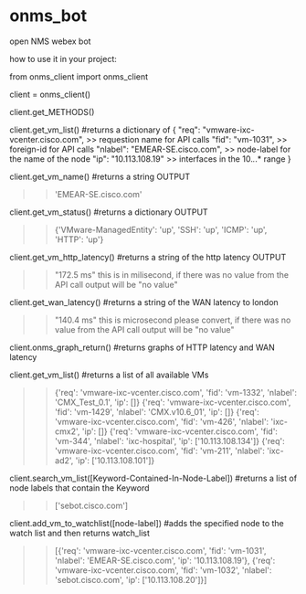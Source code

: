 # onms_bot
open NMS webex bot


how to use it in your project:

from onms_client import onms_client

client = onms_client()

client.get_METHODS()

client.get_vm_list() #returns a dictionary of {
                "req": "vmware-ixc-vcenter.cisco.com", >> requestion name for API calls
                "fid": "vm-1031", >> foreign-id for API calls
                "nlabel": "EMEAR-SE.cisco.com", >> node-label for the name of the node
                "ip": "10.113.108.19" >> interfaces in the 10.*.*.* range
                }

client.get_vm_name() #returns a string OUTPUT
>> 'EMEAR-SE.cisco.com'

client.get_vm_status() #returns a dictionary OUTPUT
>> {'VMware-ManagedEntity': 'up', 'SSH': 'up', 'ICMP': 'up', 'HTTP': 'up'}

client.get_vm_http_latency() #returns a string of the http latency OUTPUT
>> "172.5 ms" this is in milisecond, if there was no value from the API call output will be "no value"

client.get_wan_latency() #returns a string of the WAN latency to london
>> "140.4 ms" this is microsecond please convert, if there was no value from the API call output will be "no value"

client.onms_graph_return() #returns graphs of HTTP latency and WAN latency

client.get_vm_list() #returns a list of all available VMs
>>{'req': 'vmware-ixc-vcenter.cisco.com', 'fid': 'vm-1332', 'nlabel': 'CMX_Test_0.1', 'ip': []}
{'req': 'vmware-ixc-vcenter.cisco.com', 'fid': 'vm-1429', 'nlabel': 'CMX.v10.6_01', 'ip': []}
{'req': 'vmware-ixc-vcenter.cisco.com', 'fid': 'vm-426', 'nlabel': 'ixc-cmx2', 'ip': []}
{'req': 'vmware-ixc-vcenter.cisco.com', 'fid': 'vm-344', 'nlabel': 'ixc-hospital', 'ip': ['10.113.108.134']}
{'req': 'vmware-ixc-vcenter.cisco.com', 'fid': 'vm-211', 'nlabel': 'ixc-ad2', 'ip': ['10.113.108.101']}

client.search_vm_list([Keyword-Contained-In-Node-Label]) #returns a list of node labels that contain the Keyword
>> ['sebot.cisco.com']

client.add_vm_to_watchlist([node-label]) #adds the specified node to the watch list and then returns watch_list
>> [{'req': 'vmware-ixc-vcenter.cisco.com', 'fid': 'vm-1031', 'nlabel': 'EMEAR-SE.cisco.com', 'ip': '10.113.108.19'}, {'req': 'vmware-ixc-vcenter.cisco.com', 'fid': 'vm-1032', 'nlabel': 'sebot.cisco.com', 'ip': ['10.113.108.20']}]
